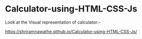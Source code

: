 ﻿# Calculator-using-HTML-CSS-Js
 Look at the Visual representation of calculator:-
 
https://shriramnawathe.github.io/Calculator-using-HTML-CSS-Js/
